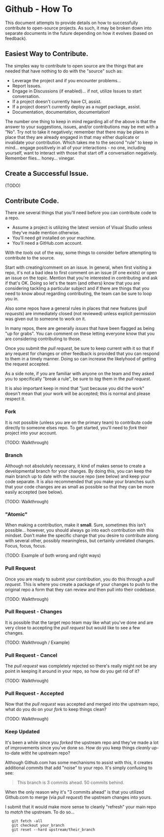 # Github - How To

This document attempts to provide details on how to successfully contribute to open-source projects.  As such, it may be broken down into separate documents in the future depending on how it evolves (based on feedback).

## Easiest Way to Contribute.

The simples way to contribute to open source are the things that are needed that have nothing to do with the "source" such as:

- Leverage the project and if you encounter problems...
- Report Issues.
- Engage in Discussions (if enabled)... if not, utilize Issues to start conversation.
- If a project doesn't currently have CI, assist.
- If a project doesn't currently deploy as a nuget package, assist.
- Documentation, documentation, documentation!

The number one thing to keep in mind regarding all of the above is that the answer to your suggestions, issues, and/or contributions may be met with a "No".  Try not to take it negatively; remember that there may be plans in place that they are already engaged in that may either duplicate or invalidate your contribution.  Which takes me to the second "rule" to keep in mind... engage positively in all of your interactions - no one, including yourself, want to interact with those that start off a conversation negatively.  Remember flies... honey... vinegar.

## Create a Successful Issue.

(TODO)

## Contribute Code.

There are several things that you'll need before you can contribute code to a repo.

- Assume a project is utilizing the latest version of Visual Studio unless they've made mention otherwise.
- You'll need *git* installed on your machine.
- You'll need a GitHub.com account.

With the *tools* out of the way, some things to consider before attempting to contribute to the source.

Start with creating/comment on an issue.  In general, when first visiting a repo, it's not a bad idea to first comment on an issue (if one exists) or open an issue on the topic.  Mention that you're interested in contributing and ask if that's OK.  Doing so let's the team (and others) know that you are considering tackling a particular subject and if there are things that you need to know about regarding contributing, the team can be sure to loop you in.

Also some repos have a general rules in places that new features (*pull requests*) are immediately closed (not reviewed) unless explicit permission was given out to someone to work on it.

In many repos, there are generally *issues* that have been flagged as being "up for grabs".  You can comment on these letting everyone know that you are considering contributing to those.

Once you submit the *pull request*, be sure to keep current with it so that if any request for changes or other feedback is provided that you can respond to them in a timely manner.  Doing so can increase the likelyhood of getting the request accepted.

As a side note, if you are familiar with anyone on the team and they asked you to specifically "break a rule", be sure to *tag* them in the *pull request*.

It is also important keep in mind that "just because you did the work" doesn't mean that your work will be accepted; this is normal and please respect it.

### Fork

It is not possible (unless you are on the primary team) to contribute code directly to someone elses repo.  To get started, you'll need to *fork* their project into your account.

(TODO: Walkthrough)

### Branch

Although not absolutely necessary, it kind of makes sense to create a developmental branch for your changes.  By doing this, you can keep the main branch up to date with the source repo (see below) and keep your code separate.  It is also recommended that you make your branches such that your code changes are as small as possible so that they can be more easily accepted (see below).

(TODO: Walkthrough)

### "Atomic"

When making a contribution, make it **small**.  Sure, sometimes this isn't possible... however, you should always go into each contribution with this mindset.  Don't make the specific change that you desire to contribute along with several other, possibly meaningless, but certainly unrelated changes.  Focus, focus, focus.

(TODO: Example of both wrong and right ways)

### Pull Request

Once you are ready to submit your contribution, you do this through a *pull request*.  This is where you create a package of your changes to push to the original repo a form that they can review and then pull into their codebase.

(TODO: Walkthrough)

### Pull Request - Changes

It is possible that the target repo team may like what you've done and are very close to accepting the *pull request* but would like to see a few changes.

(TODO: Walkthrough / Example)

### Pull Request - Cancel

The *pull request* was completely rejected so there's really might not be any point in keeping it around in your repo, so how do you get rid of it?

(TODO: Walkthrough)

### Pull Request - Accepted

Now that the *pull request* was accepted and merged into the upstream repo, what do you do on your *fork* to keep things clean?

(TODO: Walkthrough)

### Keep Updated

It's been a while since you *forked* the upstream repo and they've made a lot of improvements since you've done so.  How do you keep things *cleanly* up-to-date witht he upstream repo?

Although Github.com has some mechanisms to assist with this, it creates additional *commits* that add "noise" to your repo.  It's simply confusing to see:

> This branch is 3 commits ahead. 50 commits behind.

When the only reason why it's "3 commits ahead" is that you utilized Github.com to merge (via *pull request*) the upstream changes into yours.

I submit that it would make more sense to cleanly "refresh" your main repo to *match* the upstream.  To do so...

```
   git fetch -all
   git checkout your_branch
   git reset --hard upstream/their_branch
```
